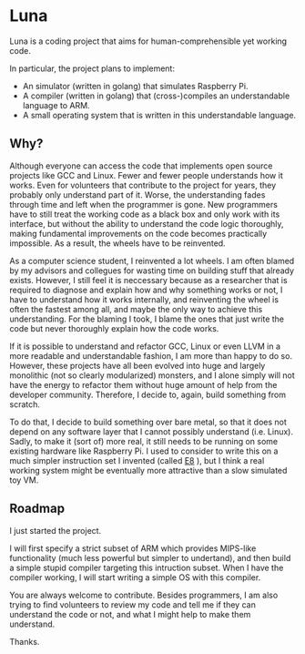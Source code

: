 # Luna

Luna is a coding project that aims for human-comprehensible yet
working code.

In particular, the project plans to implement:

- An simulator (written in golang) that simulates Raspberry Pi.
- A compiler (written in golang) that (cross-)compiles an
  understandable language to ARM.
- A small operating system that is written in this understandable
  language.

## Why?

Although everyone can access the code that implements open source
projects like GCC and Linux. Fewer and fewer people understands how it
works. Even for volunteers that contribute to the project for years,
they probably only understand part of it. Worse, the understanding
fades through time and left when the programmer is gone. New
programmers have to still treat the working code as a black box and
only work with its interface, but without the ability to understand
the code logic thoroughly, making fundamental improvements on the code
becomes practically impossible. As a result, the wheels have to be
reinvented.

As a computer science student, I reinvented a lot wheels. I am often
blamed by my advisors and collegues for wasting time on building stuff
that already exists. However, I still feel it is neccessary because
as a researcher that is required to diagnose and explain how and why
something works or not, I have to understand how it works internally,
and reinventing the wheel is often the fastest among all, and maybe
the only way to achieve this understanding. For the blaming I took, I
blame the ones that just write the code but never thoroughly explain
how the code works.

If it is possible to understand and refactor GCC, Linux or even LLVM
in a more readable and understandable fashion, I am more than happy to
do so. However, these projects have all been evolved into huge and
largely monolithic (not so clearly modularized) monsters, and I alone
simply will not have the energy to refactor them without huge amount
of help from the developer community. Therefore, I decide to, again,
build something from scratch.

To do that, I decide to build something over bare metal, so that it
does not depend on any software layer that I cannot possibly
understand (i.e. Linux). Sadly, to make it (sort of) more real, it
still needs to be running on some existing hardware like Raspberry Pi.
I used to consider to write this on a much simpler instruction set I
invented (called [E8](http://e8vm.net) ), but I think a real working
system might be eventually more attractive than a slow simulated toy
VM.

## Roadmap

I just started the project.

I will first specify a strict subset of ARM which provides MIPS-like
functionality (much less powerful but simpler to undertand), and then
build a simple stupid compiler targeting this intruction subset. When
I have the compiler working, I will start writing a simple OS with
this compiler.

You are always welcome to contribute. Besides programmers, I am also
trying to find volunteers to review my code and tell me if they can
understand the code or not, and what I might help to make them
understand. 

Thanks.
